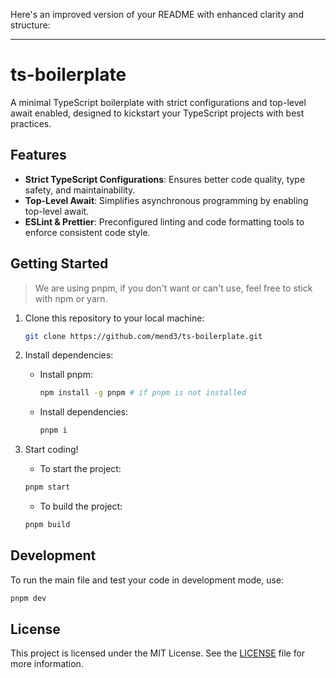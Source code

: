 Here's an improved version of your README with enhanced clarity and structure:

---

# ts-boilerplate

A minimal TypeScript boilerplate with strict configurations and top-level await enabled, designed to kickstart your TypeScript projects with best practices.

## Features

- **Strict TypeScript Configurations**: Ensures better code quality, type safety, and maintainability.
- **Top-Level Await**: Simplifies asynchronous programming by enabling top-level await.
- **ESLint & Prettier**: Preconfigured linting and code formatting tools to enforce consistent code style.

## Getting Started

> We are using pnpm, if you don't want or can't use, feel free to stick with npm or yarn.

1. Clone this repository to your local machine:
   ```bash
   git clone https://github.com/mend3/ts-boilerplate.git
   ```
2. Install dependencies:

   - Install pnpm:
     ```bash
     npm install -g pnpm # if pnpm is not installed
     ```
   - Install dependencies:
     ```bash
     pnpm i
     ```

3. Start coding!
   - To start the project:
    ```bash
    pnpm start
    ```
   - To build the project:
    ```bash
    pnpm build
    ```

## Development

To run the main file and test your code in development mode, use:

```bash
pnpm dev
```

## License

This project is licensed under the MIT License. See the [LICENSE](LICENSE) file for more information.
